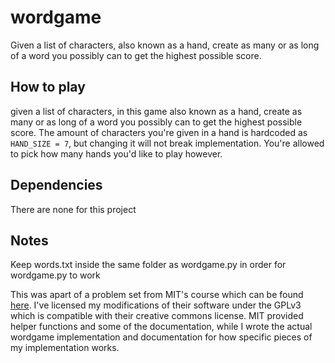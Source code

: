 # wordgame
Given a list of characters, also known as a hand, create as many or as long of a word you possibly can to get the highest possible score.

## How to play
given a list of characters, in this game also known as a hand, create as many or as long of a word you possibly can to get the highest
possible score. The amount of characters you're given in a hand is hardcoded as `HAND_SIZE = 7`, but changing it will not break 
implementation. You're allowed to pick how many hands you'd like to play however.

## Dependencies
There are none for this project


## Notes
Keep words.txt inside the same folder as wordgame.py in order for wordgame.py to work

This was apart of a problem set from MIT's course which can be found [here](https://ocw.mit.edu/courses/electrical-engineering-and-computer-science/6-0001-introduction-to-computer-science-and-programming-in-python-fall-2016/). 
I've licensed my modifications of their software under the GPLv3 which is compatible with their creative commons license. MIT provided helper functions and some of the documentation, 
while I wrote the actual wordgame implementation and documentation for how specific pieces of my implementation works.
